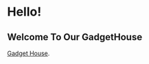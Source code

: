 # Hello!

## Welcome To Our GadgetHouse

[Gadget House](https://github.com/facebook/create-react-app).

